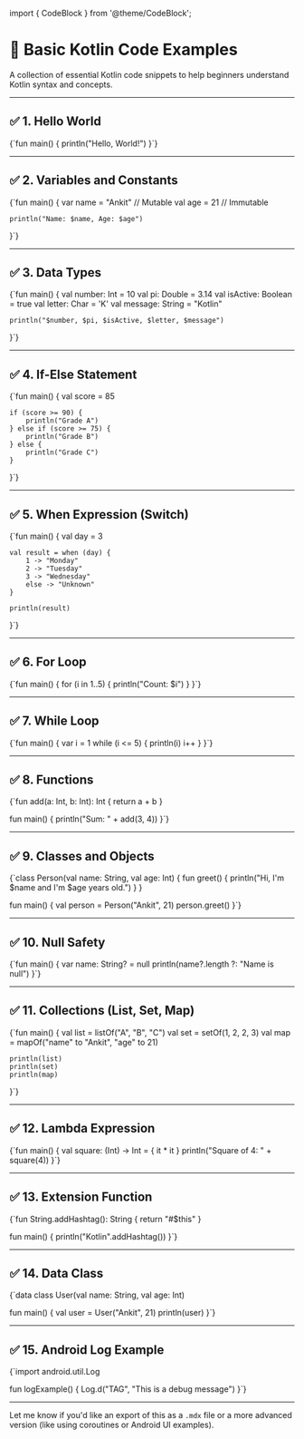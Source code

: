 <!-- BasicKotlinExamples.mdx -->

import { CodeBlock } from '@theme/CodeBlock';

# 📘 Basic Kotlin Code Examples

A collection of essential Kotlin code snippets to help beginners understand Kotlin syntax and concepts.

---

## ✅ 1. Hello World

<CodeBlock language="kotlin">
{`fun main() {
    println("Hello, World!")
}`}
</CodeBlock>

---

## ✅ 2. Variables and Constants

<CodeBlock language="kotlin">
{`fun main() {
    var name = "Ankit"  // Mutable
    val age = 21         // Immutable

    println("Name: $name, Age: $age")
}`}
</CodeBlock>

---

## ✅ 3. Data Types

<CodeBlock language="kotlin">
{`fun main() {
    val number: Int = 10
    val pi: Double = 3.14
    val isActive: Boolean = true
    val letter: Char = 'K'
    val message: String = "Kotlin"

    println("$number, $pi, $isActive, $letter, $message")
}`}
</CodeBlock>

---

## ✅ 4. If-Else Statement

<CodeBlock language="kotlin">
{`fun main() {
    val score = 85

    if (score >= 90) {
        println("Grade A")
    } else if (score >= 75) {
        println("Grade B")
    } else {
        println("Grade C")
    }
}`}
</CodeBlock>

---

## ✅ 5. When Expression (Switch)

<CodeBlock language="kotlin">
{`fun main() {
    val day = 3

    val result = when (day) {
        1 -> "Monday"
        2 -> "Tuesday"
        3 -> "Wednesday"
        else -> "Unknown"
    }

    println(result)
}`}
</CodeBlock>

---

## ✅ 6. For Loop

<CodeBlock language="kotlin">
{`fun main() {
    for (i in 1..5) {
        println("Count: $i")
    }
}`}
</CodeBlock>

---

## ✅ 7. While Loop

<CodeBlock language="kotlin">
{`fun main() {
    var i = 1
    while (i <= 5) {
        println(i)
        i++
    }
}`}
</CodeBlock>

---

## ✅ 8. Functions

<CodeBlock language="kotlin">
{`fun add(a: Int, b: Int): Int {
    return a + b
}

fun main() {
    println("Sum: " + add(3, 4))
}`}
</CodeBlock>

---

## ✅ 9. Classes and Objects

<CodeBlock language="kotlin">
{`class Person(val name: String, val age: Int) {
    fun greet() {
        println("Hi, I'm $name and I'm $age years old.")
    }
}

fun main() {
    val person = Person("Ankit", 21)
    person.greet()
}`}
</CodeBlock>

---

## ✅ 10. Null Safety

<CodeBlock language="kotlin">
{`fun main() {
    var name: String? = null
    println(name?.length ?: "Name is null")
}`}
</CodeBlock>

---

## ✅ 11. Collections (List, Set, Map)

<CodeBlock language="kotlin">
{`fun main() {
    val list = listOf("A", "B", "C")
    val set = setOf(1, 2, 2, 3)
    val map = mapOf("name" to "Ankit", "age" to 21)

    println(list)
    println(set)
    println(map)
}`}
</CodeBlock>

---

## ✅ 12. Lambda Expression

<CodeBlock language="kotlin">
{`fun main() {
    val square: (Int) -> Int = { it * it }
    println("Square of 4: " + square(4))
}`}
</CodeBlock>

---

## ✅ 13. Extension Function

<CodeBlock language="kotlin">
{`fun String.addHashtag(): String {
    return "#$this"
}

fun main() {
    println("Kotlin".addHashtag())
}`}
</CodeBlock>

---

## ✅ 14. Data Class

<CodeBlock language="kotlin">
{`data class User(val name: String, val age: Int)

fun main() {
    val user = User("Ankit", 21)
    println(user)
}`}
</CodeBlock>

---

## ✅ 15. Android Log Example

<CodeBlock language="kotlin">
{`import android.util.Log

fun logExample() {
    Log.d("TAG", "This is a debug message")
}`}
</CodeBlock>

---

Let me know if you'd like an export of this as a `.mdx` file or a more advanced version (like using coroutines or Android UI examples).
